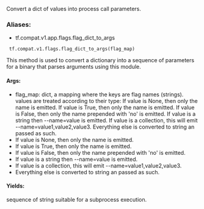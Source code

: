 Convert a dict of values into process call parameters.
### Aliases:
- tf.compat.v1.app.flags.flag_dict_to_args

```
 tf.compat.v1.flags.flag_dict_to_args(flag_map)
```
This method is used to convert a dictionary into a sequence of parameters for a binary that parses arguments using this module.
#### Args:
- flag_map: dict, a mapping where the keys are flag names (strings). values are treated according to their type:
If value is None, then only the name is emitted.
If value is True, then only the name is emitted.
If value is False, then only the name prepended with 'no' is emitted.
If value is a string then --name=value is emitted.
If value is a collection, this will emit --name=value1,value2,value3.
Everything else is converted to string an passed as such.
- If value is None, then only the name is emitted.
- If value is True, then only the name is emitted.
- If value is False, then only the name prepended with 'no' is emitted.
- If value is a string then --name=value is emitted.
- If value is a collection, this will emit --name=value1,value2,value3.
- Everything else is converted to string an passed as such.
#### Yields:
sequence of string suitable for a subprocess execution.

